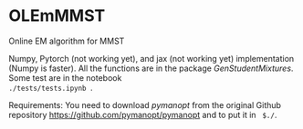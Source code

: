 # OLEmMMST
Online EM algorithm for MMST

Numpy, Pytorch (not working yet), and jax (not working yet) implementation (Numpy is faster).
All the functions are in the package *GenStudentMixtures*. Some test are in the
notebook <code> ./tests/tests.ipynb </code>.

Requirements: You need to download *pymanopt* from the original Github repository
<url>https://github.com/pymanopt/pymanopt </url> and to put it in <code> $./</code>.
